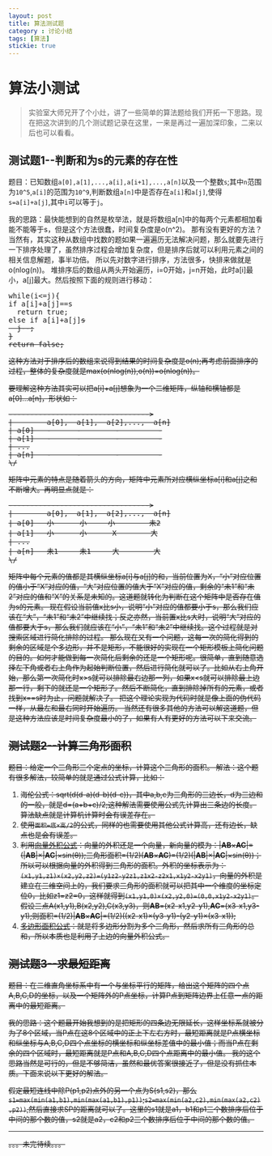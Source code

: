 ```yaml
---
layout: post
title: 算法测试题
category : 讨论小结
tags: [算法]
stickie: true
---
```



# 算法小测试
> 实验室大师兄开了个小灶，讲了一些简单的算法题给我们开拓一下思路。现在把这次讲到的几个测试题记录在这里，一来是再过一遍加深印象，二来以后也可以看看。

## 测试题1--判断和为s的元素的存在性

题目：已知数组```a[0],a[1],...,a[i],a[i+1],...,a[n]```以及一个整数```s```;其中```n```范围为```10^5```,```a[i]```的范围为```10^9```,判断数组```a[n]```中是否存在```a[i]```和```a[j]```,使得```s=a[i]+a[j]```,其中```i```可以等于```j```。

我的思路：最快能想到的自然是枚举法，就是将数组a[n]中的每两个元素都相加看能不能等于s，但是这个方法很蠢，时间复杂度是o(n^2)。
那有没有更好的方法？当然有，其实这种从数组中找数的题如果一遍遍历无法解决问题，那么就要先进行一下排序处理了，虽然排序过程会增加复杂度，但是排序后就可以利用元素之间的相关信息解题，事半功倍。
所以先对数字进行排序，方法很多，快排来做就是o(nlog(n))。
堆排序后的数组从两头开始遍历，i=0开始，j=n开始，此时a[i]最小，a[j]最大。然后按照下面的规则进行移动：
  
<pre>
while(i<=j){
if a[i]+a[j]==s 
  return true;
else if a[i]+a[j]<s
  i++;
else if a[i]+a[j]>s
  j--;
}
return false;
</pre>
  
这种方法对于排序后的数组来说得到结果的时间复杂度是o(n);再考虑前面排序的过程，整体的复杂度就是max(o(nlog(n)),o(n))=o(nlog(n))。

要理解这种方法其实可以把a[i]+a[j]想象为一个二维矩阵，纵轴和横轴都是a[0]...a[n]，形状如：
<pre>
--------------------------------->
|        a[0],  a[1],  a[2],...,  a[n]
| a[0]   -      -        -         -
| a[1]   -      -        -         -
| ...
| a[n]   -      -        -         -
\/
</pre>
  
矩阵中元素的特点是随着箭头的方向，矩阵中元素所对应横纵坐标a[i]和a[j]之和不断增大。再明显点就是：
<pre>
--------------------------------->
|        a[0],  a[1],  a[2],...,  a[n]
| a[0]   小      小     小        未2
| a[1]   小      小      X        大
| ...
| a[n]   未1     未1     大        大
\/
</pre>
  
矩阵中每个元素的值都是其横纵坐标a[i]与a[j]的和，当前位置为X，“小”对应位置的值小于“X”对应的值，“大”对应位置的值大于“X”对应的值，剩余的“未1”和“未2”对应的值和“X”的关系是未知的。这道题就转化为判断在这个矩阵中是否存在值为s的元素。
现在假设当前值x比s小，说明“小”对应的值都要小于s，那么我们应该在“大”，“未1”和“未2”中继续找；反之亦然，当前置x比s大时，说明“大”对应的值都要大于s，那么我们就应该在“小”，“未1”和“未2”中继续找。这个过程就是对搜索区域进行简化排除的过程。
那么现在又有一个问题，这每一次的简化得到的剩余的区域是个多边形，并不是矩形，不能很好的实现在一个矩形模板上简化问题的目的。如何才能做到每一次简化后剩余的还是一个矩形呢。很简单，直到随意选择左下角或者右上角作为起始判断位置，然后进行简化就可以了。比如从右上角开始，那么第一次简化时x>s就可以排除最右边那一列，如果x<s就可以排除最上边那一行，剩下的就还是一个矩形了。然后不断简化，直到排除掉所有的元素，或者找到x==s时为止，问题就解决了。
把这个理论实现为代码时就是像上面的伪代码一样，从最左和最右同时开始遍历。
当然还有很多其他的方法可以解这道题，但是这种方法应该是时间复杂度最小的了，如果有人有更好的方法可以下来交流。
  
## 测试题2--计算三角形面积
  
题目：给定一个三角形三个定点的坐标，计算这个三角形的面积。
解法：这个题有很多解法，较简单的就是通过公式计算，比如：
1. 海伦公式：sqrt(d(d-a)(d-b)(d-c))，其中a,b,c为三角形的三边长，d为三边和的一般，就是d=(a+b+c)/2;这种解法需要使用公式先计算出三条边的长度。算法缺点就是计算机计算时会有误差存在。
2. 使用```面积=底×高/2```的公式，同样的也需要使用其他公式计算高，还有边长，缺点也是会有误差。
3. 利用[向量外积公式](http://baike.baidu.com/link?url=wlqGs-UZYr-vdzMO6PPZhbnf1hTmCMXiCNDnSwPeEczpXjp5Uajl0oZi8iyuZ5HHK6UPabrHIZ2QQNJAEU6UbfPqmjzmhmMph1CVuUC8mAW)：向量的外积还是一个向量，新向量的模为：|**AB**×**AC**|=(|**AB**|×|**AC**|×sin(θ));三角形面积=(1/2)(**AB**×**AC**)=(1/2)(|**AB**|×|**AC**|×sin(θ))；所以可以根据向量的外积得到三角形的面积。外积的坐标表示为：```(x1,y1,z1)×(x2,y2,z2)=(y1z2-y2z1,z1x2-z2x1,x1y2-x2y1)```，向量的外积是建立在三维空间上的，我们要求三角形的面积就可以把其中一个维度的坐标定位0，比如z1=z2=0，这样就得到``` (x1,y1,0)×(x2,y2,0)=(0,0,x1y2-x2y1) ```。假设三点A(x1,y1),B(x2,y2),C(x3,y3)，则**AB**=(x2-x1,y2-y1),**AC**=(x3-x1,y3-y1);则面积=(1/2)|**AB**×**AC**|=(1/2)((x2-x1)×(y3-y1)-(y2-y1)×(x3-x1));
4. [多边形面积公式](http://blog.csdn.net/hemmingway/article/details/7814494)：就是将多边形分割为多个三角形，然后求所有三角形的总和，所以本质也是利用了上边的向量外积公式。
  
## 测试题3--求最短距离
题目：在二维直角坐标系中有一个与坐标平行的矩阵，给出这个矩阵的四个点A,B,C,D的坐标，以及一个矩阵外的P点坐标，计算P点到矩阵边界上任意一点的距离中的最短距离。
  
我的思路：这个题最开始我想到的是把矩形的四条边无限延长，这样坐标系就被分为了8个区域，当P点在这8个区域中的正上下左右方时，最短距离就是P点横坐标和纵坐标与A,B,C,D四个点坐标的横坐标和纵坐标差值中的最小值；而当P点在剩余的四个区域时，最短距离就是P点和A,B,C,D四个点距离中的最小值。
我的这个思路当然是可行的，但是不够简洁，虽然和最优答案很接近了，但是没有抓住本质。下面来说以下更好的解法。

假定最短连线中除P(p1,p2)点外的另一个点为S(s1,s2)，那么``` s1=max(min(a1,b1),min(max(a1,b1),p1)) ```;``` s2=max(min(a2,c2),min(max(a2,c2),p2)) ```,然后直接求SP的距离就可以了。这里的s1就是a1，b1和p1三个数排序后位于中间的那个数的值，s2就是a2，c2和p2三个数排序后位于中间的那个数的值。  

---------
。。。未完待续。。。